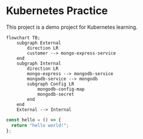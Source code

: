 # Kubernetes Practice

This project is a demo project for Kubernetes learning.

```mermaid
flowchart TB;
    subgraph External
        direction LR
        customer --> mongo-express-service
    end
    subgraph Internal
        direction LR
        mongo-express --> mongodb-service
        mongodb-service --> mongodb
        subgraph Config LR
            mongodb-config-map
            mongodb-secret
        end
    end
    External --> Internal
```

```js
const hello = () => {
  return "hello world!";
};
```
